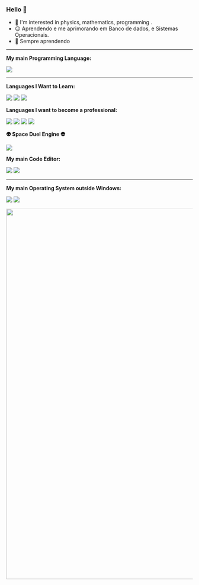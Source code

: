 ### Hello 👋


- 🧐  I'm interested in  physics, mathematics, programming .
- 😉 Aprendendo e me aprimorando em Banco de dados, e Sistemas Operacionais.
- 🖖 Sempre aprendendo


-----

**My main Programming Language:**

![](https://img.shields.io/badge/C%23-239120?style=for-the-badge&logo=c-sharp&logoColor=white)

------
**Languages I Want to Learn:**

![](https://img.shields.io/badge/C-00599C?style=for-the-badge&logo=c&logoColor=white)
![](https://img.shields.io/badge/Rust-000000?style=for-the-badge&logo=rust&logoColor=white)
![](https://img.shields.io/badge/Python-FFD43B?style=for-the-badge&logo=python&logoColor=darkgreen)

**Languages I want to become a professional:**

![](https://img.shields.io/badge/C%23-239120?style=for-the-badge&logo=c-sharp&logoColor=white)
![](https://img.shields.io/badge/C%2B%2B-00599C?style=for-the-badge&logo=c%2B%2B&logoColor=white)
![](https://img.shields.io/badge/JavaScript-323330?style=for-the-badge&logo=javascript&logoColor=F7DF1E)
![](https://img.shields.io/badge/Python-FFD43B?style=for-the-badge&logo=python&logoColor=darkgreen)

**👽 Space Duel Engine 👽**

![](https://img.shields.io/badge/Unity-100000?style=for-the-badge&logo=unity&logoColor=white)

**My main Code Editor:**


![](https://img.shields.io/badge/Visual_Studio_Code-0078D4?style=for-the-badge&logo=visual%20studio%20code&logoColor=white)
![](https://img.shields.io/badge/sublime_text-%23575757.svg?&style=for-the-badge&logo=sublime-text&logoColor=important) 

------

**My main Operating System outside Windows:**

![](https://img.shields.io/badge/Ubuntu-E95420?style=for-the-badge&logo=ubuntu&logoColor=white)
![](https://img.shields.io/badge/Arch_Linux-1793D1?style=for-the-badge&logo=arch-linux&logoColor=white) 

<img src="https://github.com/TheDudeThatCode/TheDudeThatCode/blob/master/Assets/Mario_Gameplay.gif" width="1000px">



